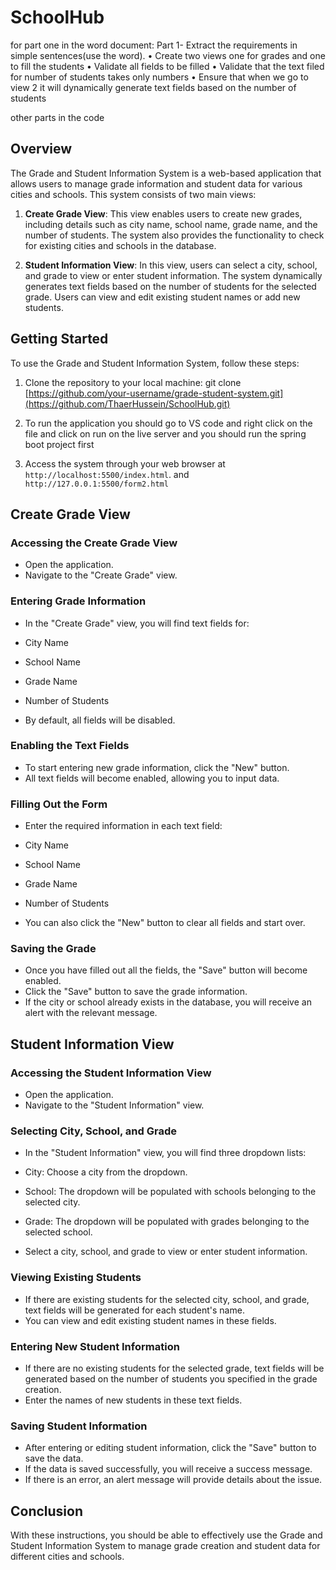 # SchoolHub

for part one in the word document:
Part 1- Extract the requirements in simple sentences(use the word).
•	Create two views one for grades and one to fill the students
•	Validate all fields to be filled 
•	Validate that the text filed for number of students takes only numbers
•	Ensure that when we go to view 2 it will dynamically generate text fields based on the number of students 

other parts in the code
## Overview

The Grade and Student Information System is a web-based application that allows users to manage grade information and student data for various cities and schools. This system consists of two main views: 


1. **Create Grade View**: This view enables users to create new grades, including details such as city name, school name, grade name, and the number of students. The system also provides the functionality to check for existing cities and schools in the database.

2. **Student Information View**: In this view, users can select a city, school, and grade to view or enter student information. The system dynamically generates text fields based on the number of students for the selected grade. Users can view and edit existing student names or add new students.

## Getting Started

To use the Grade and Student Information System, follow these steps:

1. Clone the repository to your local machine:
git clone [https://github.com/your-username/grade-student-system.git](https://github.com/ThaerHussein/SchoolHub.git)

2. To run the application you should go to VS code and right click on the file and click on run on the live server and you should run the spring boot project first
   
3. Access the system through your web browser at `http://localhost:5500/index.html`. and `http://127.0.0.1:5500/form2.html`
## Create Grade View

### Accessing the Create Grade View

- Open the application.
- Navigate to the "Create Grade" view.

### Entering Grade Information

- In the "Create Grade" view, you will find text fields for:
- City Name
- School Name
- Grade Name
- Number of Students

- By default, all fields will be disabled.

### Enabling the Text Fields

- To start entering new grade information, click the "New" button.
- All text fields will become enabled, allowing you to input data.

### Filling Out the Form

- Enter the required information in each text field:
- City Name
- School Name
- Grade Name
- Number of Students

- You can also click the "New" button to clear all fields and start over.

### Saving the Grade

- Once you have filled out all the fields, the "Save" button will become enabled.
- Click the "Save" button to save the grade information.
- If the city or school already exists in the database, you will receive an alert with the relevant message.

## Student Information View

### Accessing the Student Information View

- Open the application.
- Navigate to the "Student Information" view.

### Selecting City, School, and Grade

- In the "Student Information" view, you will find three dropdown lists:
- City: Choose a city from the dropdown.
- School: The dropdown will be populated with schools belonging to the selected city.
- Grade: The dropdown will be populated with grades belonging to the selected school.

- Select a city, school, and grade to view or enter student information.

### Viewing Existing Students

- If there are existing students for the selected city, school, and grade, text fields will be generated for each student's name.
- You can view and edit existing student names in these fields.

### Entering New Student Information

- If there are no existing students for the selected grade, text fields will be generated based on the number of students you specified in the grade creation.
- Enter the names of new students in these text fields.

### Saving Student Information

- After entering or editing student information, click the "Save" button to save the data.
- If the data is saved successfully, you will receive a success message.
- If there is an error, an alert message will provide details about the issue.

## Conclusion

With these instructions, you should be able to effectively use the Grade and Student Information System to manage grade creation and student data for different cities and schools.

